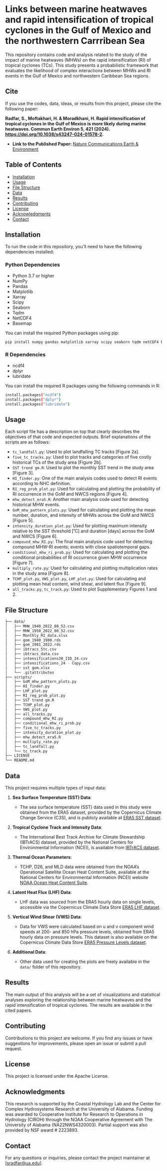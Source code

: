 # Links between marine heatwaves and rapid intensification of tropical cyclones in the Gulf of Mexico and the northwestern Carrribean Sea

This repository contains code and analysis related to the study of the impact of marine heatwaves (MHWs) on the rapid intensification (RI) of tropical cyclones (TCs). This study presents a probabilistic framework that evaluates the likelihood of complex interactions between MHWs and RI events in the Gulf of Mexico and northwestern Caribbean Sea regions.

## Cite

If you use the codes, data, ideas, or results from this project, please cite the following paper:

**Radfar, S., Moftakhari, H. & Moradkhani, H. Rapid intensification of tropical cyclones in the Gulf of Mexico is more likely during marine heatwaves. Commun Earth Environ 5, 421 (2024). https://doi.org/10.1038/s43247-024-01578-2.**

- **Link to the Published Paper:** [Nature Communications Earth & Environment](https://www.nature.com/articles/s43247-024-01578-2)

## Table of Contents

- [Installation](#installation)
- [Usage](#usage)
- [File Structure](#file-structure)
- [Data](#data)
- [Results](#results)
- [Contributing](#contributing)
- [License](#license)
- [Acknowledgments](#acknowledgments)
- [Contact](#contact)

## Installation

To run the code in this repository, you'll need to have the following dependencies installed:

### Python Dependencies
- Python 3.7 or higher
- NumPy
- Pandas
- Matplotlib
- Xarray
- Scipy
- Seaborn
- Tqdm
- NetCDF4
- Basemap

You can install the required Python packages using pip:
```bash
pip install numpy pandas matplotlib xarray scipy seaborn tqdm netCDF4 basemap
```

### R Dependencies
- ncdf4
- dplyr
- lubridate

You can install the required R packages using the following commands in R:
```bash
install.packages("ncdf4")
install.packages("dplyr")
install.packages("lubridate")
```

## Usage

Each script file has a description on top that clearly describes the objectives of that code and expected outputs. Brief explanations of the scripts are as follows:

- `tc_landfall.py`: Used to plot landfalling TC tracks [Figure 2a].
- `five_tc_tracks.py`: Used to plot tracks and categories of five costly historical TCs of the study area [Figure 2b].
- `SST trend gm.R`: Used to plot the monthly SST trend in the study area [Figure 3].
- `HI_finder.py`: One of the main analysis codes used to detect RI events according to NHC definition.
- `RI_reg_prob_plot.py`: Used for calculating and plotting the probability of RI occurrence in the GoM and NWCS regions [Figure 4].
- `mhw_detect_era5.R`: Another main analysis code used for detecting historical MHW events.
- `GoM_mhw_pattern_plots.py`: Used for calculating and plotting the mean number, duration, and intensity of MHWs across the GoM and NWCS [Figure 5].
- `intensity_duration_plot.py`: Used for plotting maximum intensity relative to the SST threshold [˚C] and duration [days] across the GoM and NWCS [Figure 6].
- `compound_mhw_RI.py`: The final main analysis code used for detecting compound MHW-RI events; events with close spatiotemporal gaps.
- `conditional_mhw_ri_prob.py`: Used for calculating and plotting the conditional probabilities of RI occurrence given MHW occurrence [Figure 7].
- `multiply_rate.py`: Used for calculating and plotting multiplication rates in the study area [Figure 8].
- `TCHP_plot.py`, `VWS_plot.py`, `LHF_plot.py`: Used for calculating and plotting mean heat content, wind shear, and latent flux [Figure 9].
- `all_tracks.py`, `tc_track.py`: Used to plot Supplementary Figures 1 and 2.

## File Structure
```bash
├── data/
│   ├── MHW_1940_2022_80_52.csv
│   ├── MHW_1950_2022_80_52.csv
│   ├── Monthly_RI_data.xlsx
│   ├── gom_1940_1980.rds
│   ├── gom_1981_2022.rds
│   ├── ibtracs_5tc.csv
│   ├── ibtracs_data.csv
│   ├── intensifications30_IID_24.csv
│   ├── intensifications_24 - Copy.csv
│   ├── sst gom.xlsx
│   └── .gitattributes
├── scripts/
│   ├── GoM_mhw_pattern_plots.py
│   ├── HI_finder.py
│   ├── LHF_plot.py
│   ├── RI_reg_prob_plot.py
│   ├── SST trend gm.R
│   ├── TCHP_plot.py
│   ├── VWS_plot.py
│   ├── all_tracks.py
│   ├── compound_mhw_RI.py
│   ├── conditional_mhw_ri_prob.py
│   ├── five_tc_tracks.py
│   ├── intensity_duration_plot.py
│   ├── mhw_detect_era5.R
│   ├── multiply_rate.py
│   ├── tc_landfall.py
│   └── tc_track.py
├── LICENSE
└── README.md
```

## Data

This project requires multiple types of input data:

1. **Sea Surface Temperature (SST) Data**: 
   - The sea surface temperature (SST) data used in this study were obtained from the ERA5 dataset, provided by the Copernicus Climate Change Service (C3S), and is publicly available at [ERA5 SST dataset](https://cds.climate.copernicus.eu/cdsapp#!/dataset/reanalysis-era5-single-levels?tab=form).

2. **Tropical Cyclone Track and Intensity Data**: 
   - The International Best Track Archive for Climate Stewardship (IBTrACS) dataset, provided by the National Centers for Environmental Information (NCEI), is available from [IBTrACS dataset](https://www.ncei.noaa.gov/products/international-best-track-archive).

3. **Thermal Ocean Parameters**: 
   - TCHP, D26, and MLD data were obtained from the NOAA’s Operational Satellite Ocean Heat Content Suite, available at the National Centers for Environmental Information (NCEI) website [NOAA Ocean Heat Content Suite](https://www.ncei.noaa.gov/products/satellite-ocean-heat-content-suite).

4. **Latent Heat Flux (LHF) Data**: 
   - LHF data was sourced from the ERA5 hourly data on single levels, accessible via the Copernicus Climate Data Store [ERA5 LHF dataset](https://cds.climate.copernicus.eu/cdsapp#!/dataset/reanalysis-era5-single-levels?tab=form).

5. **Vertical Wind Shear (VWS) Data**: 
   - Data for VWS were calculated based on u and v component wind speeds at 200- and 850 hPa pressure levels, obtained from ERA5 hourly data on pressure levels. This dataset is also available on the Copernicus Climate Data Store [ERA5 Pressure Levels dataset](https://cds.climate.copernicus.eu/cdsapp#!/dataset/reanalysis-era5-pressure-levels?tab=form).

6. **Additional Data**: 
   - Other data used for creating the plots are freely available in the `data/` folder of this repository.

## Results
The main output of this analysis will be a set of visualizations and statistical analyses exploring the relationship between marine heatwaves and the rapid intensification of tropical cyclones. The results are available in the cited papers.

## Contributing
Contributions to this project are welcome. If you find any issues or have suggestions for improvements, please open an issue or submit a pull request.

## License
This project is licensed under the Apache License.

## Acknowledgments
This research is supported by the Coastal Hydrology Lab and the Center for Complex Hydrosystems Research at the University of Alabama. Funding was awarded to Cooperative Institute for Research to Operations in Hydrology (CIROH) through the NOAA Cooperative Agreement with The University of Alabama (NA22NWS4320003). Partial support was also provided by NSF award # 2223893.

## Contact
For any questions or inquiries, please contact the project maintainer at [sradfar@ua.edu].
